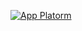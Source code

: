 [![App Platorm](https://drive.google.com/file/d/1-9i00y5h16p_j7Cz27VXhzTUJbfJWnMP/view?usp=sharing)](https://drive.google.com/file/d/1-9i00y5h16p_j7Cz27VXhzTUJbfJWnMP/view?usp=sharing)



